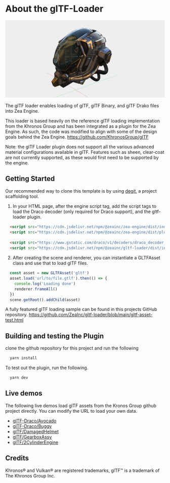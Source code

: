 
# About the glTF-Loader

![DamagedHelmet](images/DamagedHelmet.png)

The glTF loader enables loading of glTF, glTF Binary, and glTF Drako files into Zea Engine.

This loader is based heavily on the reference glTF loading implementation from the Khronos Group and has been integrated as a plugin for the Zea Engine. As such, the code was modified to align with some of the design goals behind the Zea Engine.
https://github.com/KhronosGroup/glTF


Note: the glTF Loader plugin does not support all the various advanced material configurations available in glTF. 
Features such as sheen, clear-coat are not currently supported, as these would first need to be supported by the engine.


## Getting Started

Our recommended way to clone this template is by using [degit](https://github.com/Rich-Harris/degit), a project scaffolding tool.

1. In your HTML page, after the engine script tag, add the script tags to load the Draco decoder (only required for Draco support), and the gltf-loader plugin.

```html
  <script src="https://cdn.jsdelivr.net/npm/@zeainc/zea-engine/dist/index.umd.min.js"></script>
  <script src="https://cdn.jsdelivr.net/npm/@zeainc/zea-engine/dist/plugins.umd.min.js"></script>

  <script src="https://www.gstatic.com/draco/v1/decoders/draco_decoder_gltf.js"></script>
  <script src="https://cdn.jsdelivr.net/npm/@zeainc/gltf-loader/dist/index.umd.js"></script>
```

2. After creating the scene and renderer, you can instantiate a GLTFAsset class and use that to load glTF files.

```javascript
  const asset = new GLTFAsset('gltf')
  asset.load('url/to/file.gtlf').then(() => {
    console.log('Loading done')
    renderer.frameAll()
  })
  scene.getRoot().addChild(asset)
```

A fully featured glTF loading sample can be found in this projects GitHub repository. 
https://github.com/ZeaInc/gltf-loader/blob/main/gltf-asset-test.html


## Building and testing the Plugin

  clone the github repository for this project and run the following
```bash
  yarn install
```
  To test out the plugin, run the following.
```bash
  yarn dev
```

## Live demos

The following live demos load glTF assets from the Kronos Group github project directly. You can modify the URL to load your own data.

* [glTF-Draco/Avocado](http://docs.zea.live/gltf-loader/gltf-asset-test.html?gltf=https://github.khronos.org/glTF-Sample-Viewer-Release/assets/models/2.0/Avocado/glTF-Draco/Avocado.gltf)
* [glTF-Draco/Buggy](http://docs.zea.live/gltf-loader/gltf-asset-test.html?gltf=https://github.khronos.org/glTF-Sample-Viewer-Release/assets/models/2.0/Buggy/glTF-Draco/Buggy.gltf&y2zup)
* [glTF/DamagedHelmet](http://docs.zea.live/gltf-loader/gltf-asset-test.html?gltf=https://github.khronos.org/glTF-Sample-Viewer-Release/assets/models/2.0/DamagedHelmet/glTF/DamagedHelmet.gltf&y2zup)
* [glTF/GearboxAssy](http://docs.zea.live/gltf-loader/gltf-asset-test.html?gltf=https://github.khronos.org/glTF-Sample-Viewer-Release/assets/models/2.0/GearboxAssy/glTF/GearboxAssy.gltf&y2zup)
* [glTF/2CylinderEngine](http://docs.zea.live/gltf-loader/gltf-asset-test.html?gltf=https://github.khronos.org/glTF-Sample-Viewer-Release/assets/models/2.0/2CylinderEngine/glTF/2CylinderEngine.gltf&y2zup)
    
## Credits
Khronos® and Vulkan® are registered trademarks, glTF™ is a trademark of The Khronos Group Inc.

